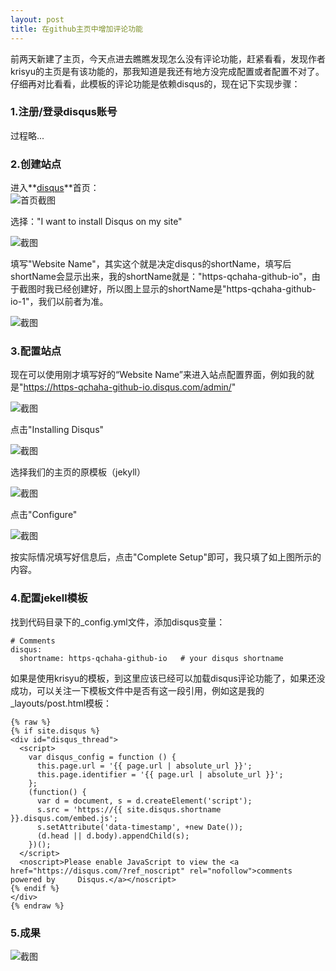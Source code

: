 ```yaml
---
layout: post
title: 在github主页中增加评论功能
--- 
```


前两天新建了主页，今天点进去瞧瞧发现怎么没有评论功能，赶紧看看，发现作者krisyu的主页是有该功能的，那我知道是我还有地方没完成配置或者配置不对了。
仔细再对比看看，此模板的评论功能是依赖disqus的，现在记下实现步骤：

### 1.注册/登录disqus账号  

过程略...  

  
### 2.创建站点  

进入**[disqus](https://disqus.com/)**首页：  
![首页截图](/images/2018-09-17-disqus/index.png)  

选择："I want to install Disqus on my site"  
  
![截图](/images/2018-09-17-disqus/getStarted.png)  
  
填写"Website Name"，其实这个就是决定disqus的shortName，填写后shortName会显示出来，我的shortName就是："https-qchaha-github-io"，由于截图时我已经创建好，所以图上显示的shortName是"https-qchaha-github-io-1"，我们以前者为准。  
  
![截图](/images/2018-09-17-disqus/createNewSite.png)  

### 3.配置站点  

现在可以使用刚才填写好的“Website Name”来进入站点配置界面，例如我的就是"https://https-qchaha-github-io.disqus.com/admin/"  
    
![截图](/images/2018-09-17-disqus/webSiteAdmin.png)  
  
点击"Installing Disqus"  

![截图](/images/2018-09-17-disqus/webSitePlatform.png)  

选择我们的主页的原模板（jekyll）

![截图](/images/2018-09-17-disqus/jekyllInstall.png)  

点击"Configure"  

![截图](/images/2018-09-17-disqus/configureDisqus.png) 

按实际情况填写好信息后，点击"Complete Setup"即可，我只填了如上图所示的内容。  

### 4.配置jekell模板  

找到代码目录下的_config.yml文件，添加disqus变量：  
```
# Comments
disqus:
  shortname: https-qchaha-github-io   # your disqus shortname
```
  
如果是使用krisyu的模板，到这里应该已经可以加载disqus评论功能了，如果还没成功，可以关注一下模板文件中是否有这一段引用，例如这是我的_layouts/post.html模板：  

```   
{% raw %}
{% if site.disqus %}
<div id="disqus_thread">
  <script>
    var disqus_config = function () {
      this.page.url = '{{ page.url | absolute_url }}';
      this.page.identifier = '{{ page.url | absolute_url }}';
    };
    (function() {
      var d = document, s = d.createElement('script');
      s.src = 'https://{{ site.disqus.shortname }}.disqus.com/embed.js';
      s.setAttribute('data-timestamp', +new Date());
      (d.head || d.body).appendChild(s);
    })();
  </script>
  <noscript>Please enable JavaScript to view the <a href="https://disqus.com/?ref_noscript" rel="nofollow">comments powered by     Disqus.</a></noscript>
{% endif %}
</div>
{% endraw %}
```

### 5.成果  

![截图](/images/2018-09-17-disqus/example.png) 

